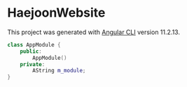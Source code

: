 # HaejoonWebsite

This project was generated with [Angular CLI](https://github.com/angular/angular-cli) version 11.2.13.

```cpp
class AppModule {
    public:
        AppModule()
    private:
        AString m_module;
}
```
